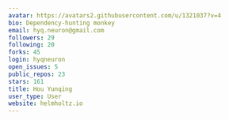 ```yaml
---
avatar: https://avatars2.githubusercontent.com/u/1321037?v=4
bio: Dependency-hunting monkey
email: hyq.neuron@gmail.com
followers: 29
following: 20
forks: 45
login: hyqneuron
open_issues: 5
public_repos: 23
stars: 161
title: Hou Yunqing
user_type: User
website: helmholtz.io
---
```

